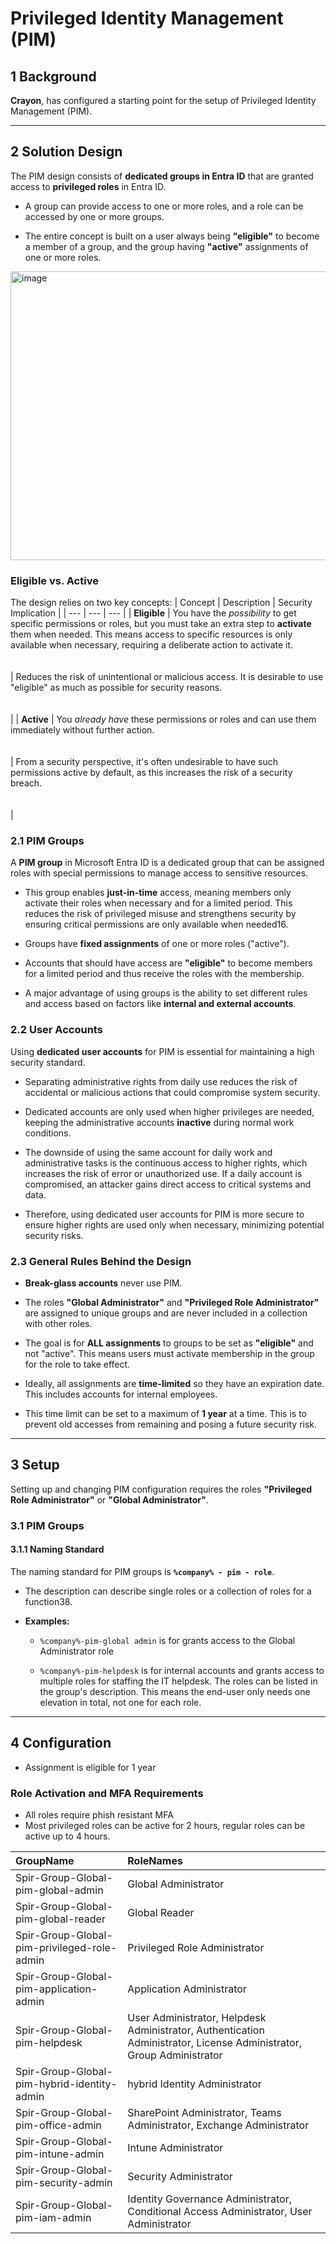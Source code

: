 Privileged Identity Management (PIM)
===========================================


1 Background
------------

**Crayon**, has configured a starting point for the setup of Privileged Identity Management (PIM).

* * *

2 Solution Design
-----------------

The PIM design consists of **dedicated groups in Entra ID** that are granted access to **privileged roles** in Entra ID.

*   A group can provide access to one or more roles, and a role can be accessed by one or more groups.
    
*   The entire concept is built on a user always being **"eligible"** to become a member of a group, and the group having **"active"** assignments of one or more roles.

<img width="696" height="462" alt="image" src="https://github.com/user-attachments/assets/4b3adaeb-2504-4b0d-8352-5749a67264ea" />


### Eligible vs. Active

The design relies on two key concepts:
| Concept | Description | Security Implication |
| --- | --- | --- |
| **Eligible** | You have the _possibility_ to get specific permissions or roles, but you must take an extra step to **activate** them when needed. This means access to specific resources is only available when necessary, requiring a deliberate action to activate it.<br><br><br> | Reduces the risk of unintentional or malicious access. It is desirable to use "eligible" as much as possible for security reasons.<br><br><br> |
| **Active** | You _already have_ these permissions or roles and can use them immediately without further action.<br><br><br> | From a security perspective, it's often undesirable to have such permissions active by default, as this increases the risk of a security breach.<br><br><br> |

### 2.1 PIM Groups

A **PIM group** in Microsoft Entra ID is a dedicated group that can be assigned roles with special permissions to manage access to sensitive resources.

*   This group enables **just-in-time** access, meaning members only activate their roles when necessary and for a limited period. This reduces the risk of privileged misuse and strengthens security by ensuring critical permissions are only available when needed16.
    
*   Groups have **fixed assignments** of one or more roles ("active").
    
*   Accounts that should have access are **"eligible"** to become members for a limited period and thus receive the roles with the membership.
    
*   A major advantage of using groups is the ability to set different rules and access based on factors like **internal and external accounts**.
    

### 2.2 User Accounts

Using **dedicated user accounts** for PIM is essential for maintaining a high security standard.

*   Separating administrative rights from daily use reduces the risk of accidental or malicious actions that could compromise system security.
    
*   Dedicated accounts are only used when higher privileges are needed, keeping the administrative accounts **inactive** during normal work conditions.
    
*   The downside of using the same account for daily work and administrative tasks is the continuous access to higher rights, which increases the risk of error or unauthorized use. If a daily account is compromised, an attacker gains direct access to critical systems and data.
    
*   Therefore, using dedicated user accounts for PIM is more secure to ensure higher rights are used only when necessary, minimizing potential security risks.
    

### 2.3 General Rules Behind the Design

*   **Break-glass accounts** never use PIM.
    
*   The roles **"Global Administrator"** and **"Privileged Role Administrator"** are assigned to unique groups and are never included in a collection with other roles.
    
*   The goal is for **ALL assignments** to groups to be set as **"eligible"** and not "active". This means users must activate membership in the group for the role to take effect.
    
*   Ideally, all assignments are **time-limited** so they have an expiration date. This includes accounts for internal employees.
    
*   This time limit can be set to a maximum of **1 year** at a time. This is to prevent old accesses from remaining and posing a future security risk.
    

* * *

3 Setup
-------

Setting up and changing PIM configuration requires the roles **"Privileged Role Administrator"** or **"Global Administrator"**.

### 3.1 PIM Groups

#### 3.1.1 Naming Standard

The naming standard for PIM groups is **`%company% - pim - role`**.
    
*   The description can describe single roles or a collection of roles for a function38.
    
*   **Examples:**
    *   `%company%-pim-global admin` is for  grants access to the Global Administrator role
        
    *   `%company%-pim-helpdesk` is for internal accounts and grants access to multiple roles for staffing the IT helpdesk. The roles can be listed in the group's description. This means the end-user only needs one elevation in total, not one for each role.
     
***
4 Configuration
----
  
*   Assignment is eligible for 1 year

### Role Activation and MFA Requirements
* All roles require phish resistant MFA
* Most privileged roles can be active for 2 hours, regular roles can be active up to 4 hours.

| GroupName | RoleNames |
| :--- | :--- |
| Spir-Group-Global-pim-global-admin | Global Administrator |
| Spir-Group-Global-pim-global-reader | Global Reader |
| Spir-Group-Global-pim-privileged-role-admin | Privileged Role Administrator |
| Spir-Group-Global-pim-application-admin | Application Administrator |
| Spir-Group-Global-pim-helpdesk | User Administrator, Helpdesk Administrator, Authentication Administrator, License Administrator, Group Administrator |
| Spir-Group-Global-pim-hybrid-identity-admin | hybrid Identity Administrator |
| Spir-Group-Global-pim-office-admin | SharePoint Administrator, Teams Administrator, Exchange Administrator |
| Spir-Group-Global-pim-intune-admin | Intune Administrator |
| Spir-Group-Global-pim-security-admin | Security Administrator |
| Spir-Group-Global-pim-iam-admin | Identity Governance Administrator, Conditional Access Administrator, User Administrator |
